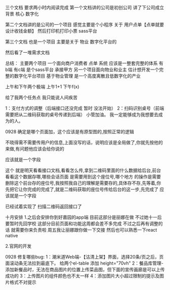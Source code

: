 三个文档 要求两小时内阅读完成
第一个文档讲的公司是初创公司 讲了下公司成立背景  核心 数字化

第二个文档讲的是公司的一个项目 感觉主要是个小程序 关于 用户点单【点单就要设计收钱金额】 然后打印机打印小票 sass平台

第三个文档 也是一个项目 主要是关于 物业 数字化平台的


然后看了一堆需求文档

总结：
主要两个项目 一个面向商户消费者 点单 系统 应该是一整套完整的体系 有b端 有c端 是个sass平台 承接甲方
另一个项目面向物业和业主 估计想开发一个完整的数字化平台项目 基于物业管理 是一个高度离散且低数字化的产业

上午和下午两个极端 上午1+1
下午f(x)


给了我两个任务点 我只能说人间疾苦

1：支付方式的调整（后端接口还没完成 暂时 没法开始）
2：扫码识别桌号（前端需要把从二维码获取的桌号传递到后端）
小管加油。
我一定能够成为我想要去成为的人。





0928
确定是哪个页面加，这个应该是有原型图的,按照正常的逻辑

不晓得需不需要传用户的信息,上面没写的话，说明应该是全局做了,你就先按他的来做,有问题他应该会给你说的

应该就是一个字段

这个 就是明天看看接口文档,看看怎么传,拿到二维码里面的什么数据给后台,前台看看这个数据存哪,哪些会话页面 是需要用到这个座位号,哪个地方 的操作是需要删除这个前台存的座位号,我按照我自己的理解是需要存的,具体存不存,先等着,你先把它让你完成的完成了,就是二维码获取的座位号传给后台的这一步,先完成了        应该就是一个字段

已经试着实现了 扫描二维码返回接口了


十月安排
1.之后会安排你到好嘉园的app端 目前这部分是丽娜在做 不过她十一后要暂时先回学校 这部分目前页面和功能这周都会差不多完成 不过之后再有调整的话 就需要你来负责啦 周五我让丽娜跟你做一下交接 然后也可以熟悉一下react native

2.官网的开发

0928 修复哪些bug:
1：潮米道Web端-【沽清上架】界面，选择20条/页之后，页面滚动条无法拉到最底下。  给两个el-table 添加 height="70vh"
2：餐品库管理-添加新餐品时，无法在商品图片的位置上传菜品图，但下面的宣传画廊是可以上传成功的
3：上传图片的组件颜色也不太一样
4：添加图片大小超过限制的提示及图片格式不对提示

